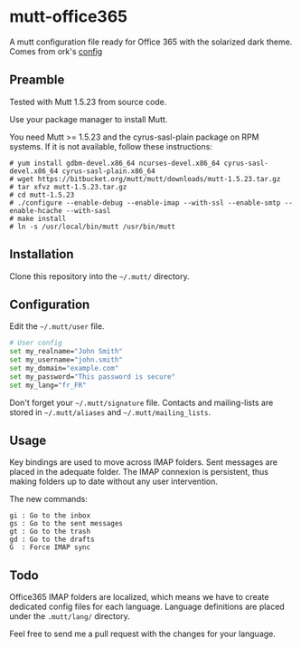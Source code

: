 mutt-office365
==============

A mutt configuration file ready for Office 365 with the solarized dark theme. Comes from ork's [config](https://github.com/ork/mutt-office365)
## Preamble

Tested with Mutt 1.5.23 from source code.

Use your package manager to install Mutt.

You need Mutt >= 1.5.23 and the cyrus-sasl-plain package on RPM systems. If it is not available, follow these instructions:

```
# yum install gdbm-devel.x86_64 ncurses-devel.x86_64 cyrus-sasl-devel.x86_64 cyrus-sasl-plain.x86_64
# wget https://bitbucket.org/mutt/mutt/downloads/mutt-1.5.23.tar.gz
# tar xfvz mutt-1.5.23.tar.gz
# cd mutt-1.5.23
# ./configure --enable-debug --enable-imap --with-ssl --enable-smtp --enable-hcache --with-sasl
# make install
# ln -s /usr/local/bin/mutt /usr/bin/mutt
```

## Installation

Clone this repository into the `~/.mutt/` directory.

## Configuration

Edit the `~/.mutt/user` file.

```bash
# User config
set my_realname="John Smith"
set my_username="john.smith"
set my_domain="example.com"
set my_password="This password is secure"
set my_lang="fr_FR"
```

Don't forget your `~/.mutt/signature` file.
Contacts and mailing-lists are stored in `~/.mutt/aliases` and `~/.mutt/mailing_lists`.

## Usage

Key bindings are used to move across IMAP folders. Sent messages are placed in
the adequate folder. The IMAP connexion is persistent, thus making folders up to date without
any user intervention.

The new commands:
```
gi : Go to the inbox
gs : Go to the sent messages
gt : Go to the trash
gd : Go to the drafts
G  : Force IMAP sync
```

## Todo

Office365 IMAP folders are localized, which means we have to create dedicated config
files for each language. Language definitions are placed under the `.mutt/lang/`
directory.

Feel free to send me a pull request with the changes for your language.
